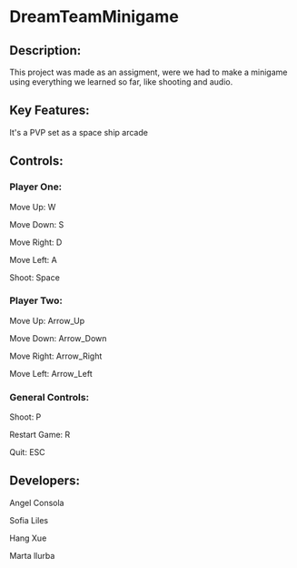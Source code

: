 # DreamTeamMinigame
## Description:
This project was made as an assigment, were we had to make a minigame using everything we learned so far, like shooting and audio.

## Key Features:
It's a PVP set as a space ship arcade

## Controls:

### Player One:

Move Up: W

Move Down: S

Move Right: D

Move Left: A

Shoot: Space

### Player Two:

Move Up: Arrow_Up

Move Down: Arrow_Down

Move Right: Arrow_Right

Move Left: Arrow_Left

### General Controls:

Shoot: P

Restart Game: R

Quit: ESC

## Developers:
Angel Consola

Sofia Liles

Hang Xue

Marta llurba

